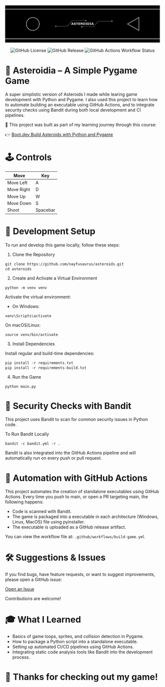 ![Asteroidia](assets/marketing/asteroidia-banner.png)

<p align="center">
<img alt="GitHub License" src="https://img.shields.io/github/license/nayfusaurus/asteroidia">
<img alt="GitHub Release" src="https://img.shields.io/github/v/release/nayfusaurus/asteroidia">
<img alt="GitHub Actions Workflow Status" src="https://img.shields.io/github/actions/workflow/status/nayfusaurus/asteroidia/build.yml">
</p>


# 🚀 Asteroidia – A Simple Pygame Game 

A super simplistic version of Asteroids I made while learing game development with Python and Pygame. I also used this project to learn how to automate building an executable using GitHub Actions, and to integrate security checks using Bandit during both local development and CI pipelines. 

🎯 This project was built as part of my learning journey through this course:

👉 [Boot.dev Build Asteroids with Python and Pygame](https://www.boot.dev/courses/build-asteroids-python)
 
# 🕹️ Controls 

| Move | Key |
| ------ | ------ |
| Move Left | A |
| Move Right | D |
| Move Up | W |
| Move Down | S |
| Shoot | Spacebar |
 
# 🧪 Development Setup 

To run and develop this game locally, follow these steps:

1. Clone the Repository 

```
git clone https://github.com/nayfusaurus/asteroids.git
cd asteroids
``` 
 
2. Create and Activate a Virtual Environment 

```
python -m venv venv
```

Activate the virtual environment: 

- On Windows: 

```
venv\Scripts\activate
```

On macOS/Linux: 
```
source venv/bin/activate
```

3. Install Dependencies 

Install regular and build-time dependencies: 

```
pip install -r requirements.txt
pip install -r requirements-build.txt
```

4. Run the Game 

```
python main.py
```
 
 
# 🔐 Security Checks with Bandit 

This project uses Bandit to scan for common security issues in Python code. 

To Run Bandit Locally 

```
bandit -c bandit.yml -r . 
```

Bandit is also integrated into the GitHub Actions pipeline and will automatically run on every push or pull request. 
 
# 🤖 Automation with GitHub Actions 

This project automates the creation of standalone executables using GitHub Actions. Every time you push to main, or open a PR targeting main, the following happens: 

- Code is scanned with Bandit.
- The game is packaged into a executable in each architecture (Windows, Linux, MacOS) file using pyinstaller.
- The executable is uploaded as a GitHub release artifact.

You can view the workflow file at: ```.github/workflows/build-game.yml```
 
# 🛠️ Suggestions & Issues 

If you find bugs, have feature requests, or want to suggest improvements, please open a GitHub issue: 

[Open an Issue](https://github.com/nayfusaurus/asteroids/issues/new)  

Contributions are welcome! 
 
 
# 🎓 What I Learned 

- Basics of game loops, sprites, and collision detection in Pygame.
- How to package a Python script into a standalone executable.
- Setting up automated CI/CD pipelines using GitHub Actions.
- Integrating static code analysis tools like Bandit into the development process.
 
# 🙌 Thanks for checking out my game! 
